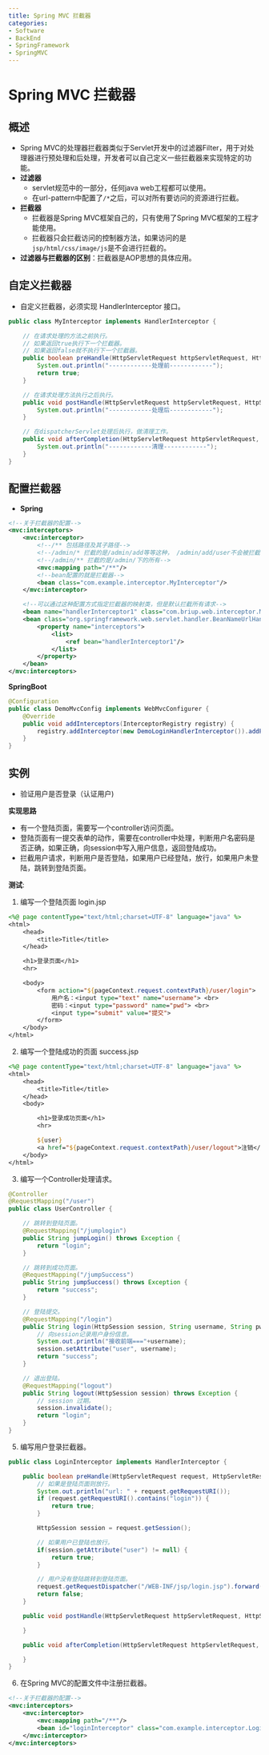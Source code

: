 ```yaml
---
title: Spring MVC 拦截器
categories:
- Software
- BackEnd
- SpringFramework
- SpringMVC
---
```

# Spring MVC 拦截器

## 概述

- Spring MVC的处理器拦截器类似于Servlet开发中的过滤器Filter，用于对处理器进行预处理和后处理，开发者可以自己定义一些拦截器来实现特定的功能。
- **过滤器**
    - servlet规范中的一部分，任何java web工程都可以使用。
    - 在url-pattern中配置了`/*`之后，可以对所有要访问的资源进行拦截。
- **拦截器**
    - 拦截器是Spring MVC框架自己的，只有使用了Spring MVC框架的工程才能使用。
    - 拦截器只会拦截访问的控制器方法，如果访问的是`jsp/html/css/image/js`是不会进行拦截的。
- **过滤器与拦截器的区别**：拦截器是AOP思想的具体应用。

## 自定义拦截器

- 自定义拦截器，必须实现 HandlerInterceptor 接口。

```java
public class MyInterceptor implements HandlerInterceptor {

    // 在请求处理的方法之前执行。
    // 如果返回true执行下一个拦截器。
    // 如果返回false就不执行下一个拦截器。
    public boolean preHandle(HttpServletRequest httpServletRequest, HttpServletResponse httpServletResponse, Object o) throws Exception {
        System.out.println("------------处理前------------");
        return true;
    }

    // 在请求处理方法执行之后执行。
    public void postHandle(HttpServletRequest httpServletRequest, HttpServletResponsehttpServletResponse, Object o, ModelAndView modelAndView) throws Exception {
        System.out.println("------------处理后------------");
    }

    // 在dispatcherServlet处理后执行，做清理工作。
    public void afterCompletion(HttpServletRequest httpServletRequest, HttpServletResponse httpServletResponse, Object o, Exception e) throws Exception {
        System.out.println("------------清理------------");
    }
}
```

## 配置拦截器

- **Spring**

```xml
<!--关于拦截器的配置-->
<mvc:interceptors>
    <mvc:interceptor>
        <!--/** 包括路径及其子路径-->
        <!--/admin/* 拦截的是/admin/add等等这种， /admin/add/user不会被拦截-->
        <!--/admin/** 拦截的是/admin/下的所有-->
        <mvc:mapping path="/**"/>
        <!--bean配置的就是拦截器-->
        <bean class="com.example.interceptor.MyInterceptor"/>
    </mvc:interceptor>

    <!--可以通过这种配置方式指定拦截器的映射类，但是默认拦截所有请求-->
    <bean name="handlerInterceptor1" class="com.briup.web.interceptor.MyInterceptor1"/>
    <bean class="org.springframework.web.servlet.handler.BeanNameUrlHandlerMapping">
        <property name="interceptors">
            <list>
                <ref bean="handlerInterceptor1"/>
            </list>
        </property>
    </bean>	
</mvc:interceptors>
```

**SpringBoot**

```java
@Configuration
public class DemoMvcConfig implements WebMvcConfigurer {
    @Override
    public void addInterceptors(InterceptorRegistry registry) {
        registry.addInterceptor(new DemoLoginHandlerInterceptor()).addPathPatterns("/**").excludePathPatterns("/index.html","/user/login","/css/**","/js/**","/img/**");
    }
}
```

## 实例

- 验证用户是否登录（认证用户)

**实现思路**

- 有一个登陆页面，需要写一个controller访问页面。
- 登陆页面有一提交表单的动作，需要在controller中处理，判断用户名密码是否正确，如果正确，向session中写入用户信息，返回登陆成功。
- 拦截用户请求，判断用户是否登陆，如果用户已经登陆，放行，如果用户未登陆，跳转到登陆页面。

**测试**:

1. 编写一个登陆页面  login.jsp

```jsp
<%@ page contentType="text/html;charset=UTF-8" language="java" %>
<html>
    <head>
        <title>Title</title>
    </head>

    <h1>登录页面</h1>
    <hr>

    <body>
        <form action="${pageContext.request.contextPath}/user/login">
            用户名：<input type="text" name="username"> <br>
            密码：<input type="password" name="pwd"> <br>
            <input type="submit" value="提交">
        </form>
    </body>
</html>
```

2. 编写一个登陆成功的页面 success.jsp

```jsp
<%@ page contentType="text/html;charset=UTF-8" language="java" %>
<html>
    <head>
        <title>Title</title>
    </head>
    <body>

        <h1>登录成功页面</h1>
        <hr>

        ${user}
        <a href="${pageContext.request.contextPath}/user/logout">注销</a>
    </body>
</html>
```

3. 编写一个Controller处理请求。

```java
@Controller
@RequestMapping("/user")
public class UserController {

    // 跳转到登陆页面。
    @RequestMapping("/jumplogin")
    public String jumpLogin() throws Exception {
        return "login";
    }

    // 跳转到成功页面。
    @RequestMapping("/jumpSuccess")
    public String jumpSuccess() throws Exception {
        return "success";
    }

    // 登陆提交。
    @RequestMapping("/login")
    public String login(HttpSession session, String username, String pwd) throwsException {
        // 向session记录用户身份信息。
        System.out.println("接收前端==="+username);
        session.setAttribute("user", username);
        return "success";
    }

    // 退出登陆。
    @RequestMapping("logout")
    public String logout(HttpSession session) throws Exception {
        // session 过期。
        session.invalidate();
        return "login";
    }
}
```
5. 编写用户登录拦截器。

```java
public class LoginInterceptor implements HandlerInterceptor {

    public boolean preHandle(HttpServletRequest request, HttpServletResponse response, Object handler) throws ServletException, IOException {
        // 如果是登陆页面则放行。
        System.out.println("url: " + request.getRequestURI());
        if (request.getRequestURI().contains("login")) {
            return true;
        }

        HttpSession session = request.getSession();

        // 如果用户已登陆也放行。
        if(session.getAttribute("user") != null) {
            return true;
        }

        // 用户没有登陆跳转到登陆页面。
        request.getRequestDispatcher("/WEB-INF/jsp/login.jsp").forward(request, response);
        return false;
    }

    public void postHandle(HttpServletRequest httpServletRequest, HttpServletResponsehttpServletResponse, Object o, ModelAndView modelAndView) throws Exception {

    }

    public void afterCompletion(HttpServletRequest httpServletRequest, HttpServletResponse httpServletResponse, Object o, Exception e) throws Exception {

    }
}
```

6. 在Spring MVC的配置文件中注册拦截器。

```xml
<!--关于拦截器的配置-->
<mvc:interceptors>
    <mvc:interceptor>
        <mvc:mapping path="/**"/>
        <bean id="loginInterceptor" class="com.example.interceptor.LoginInterceptor"/>
    </mvc:interceptor>
</mvc:interceptors>
```

